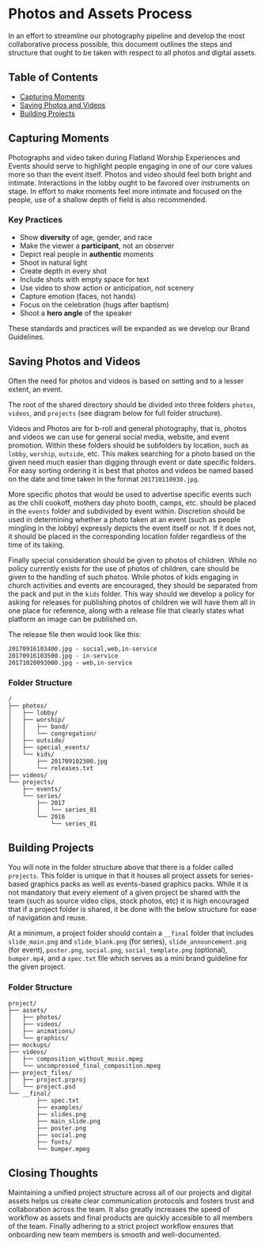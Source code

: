 # Photos and Assets Process

In an effort to streamline our photography pipeline and develop the most collaborative process possible, this document outlines the steps and structure that ought to be taken with respect to all photos and digital assets.

## Table of Contents
* [Capturing Moments](#capturing-moments)
* [Saving Photos and Videos](#saving-photos-and-videos)
* [Building Projects](#building-projects)

## Capturing Moments
Photographs and video taken during Flatland Worship Experiences and Events should serve to highlight people engaging in one of our core values more so than the event itself.
Photos and video should feel both bright and intimate. Interactions in the lobby ought to be favored over instruments on stage.
In effort to make moments feel more intimate and focused on the people, use of a shallow depth of field is also recommended.

### Key Practices
- Show **diversity** of age, gender, and race
- Make the viewer a **participant**, not an observer
- Depict real people in **authentic** moments
- Shoot in natural light
- Create depth in every shot
- Include shots with empty space for text
- Use video to show action or anticipation, not scenery
- Capture emotion (faces, not hands)
- Focus on the celebration (hugs after baptism)
- Shoot a **hero angle** of the speaker

These standards and practices will be expanded as we develop our Brand Guidelines.

## Saving Photos and Videos
Often the need for photos and videos is based on setting and to a lesser extent, an event.

The root of the shared directory should be divided into three folders `photos`, `videos`, and `projects` (see diagram below for full folder structure).

Videos and Photos are for b-roll and general photography, that is, photos and videos we can use for general social media, website, and event promotion. 
Within these folders should be subfolders by location, such as `lobby`, `worship`, `outside`, etc. This makes searching for a photo based on the given need much easier than digging through event or date specific folders. For easy sorting ordering it is best that photos and videos be named based on the date and time taken in the format `201710110930.jpg`.

More specific photos that would be used to advertise specific events such as the chili cookoff, mothers day photo booth, camps, etc. should be placed in the `events` folder and subdivided by event within. Discretion should be used in determining whether a photo taken at an event (such as people mingling in the lobby) expressly depicts the event itself or not. If it does not, it should be placed in the corresponding location folder regardless of the time of its taking.

Finally special consideration should be given to photos of children. While no policy currently exists for the use of photos of children, care should be given to the handling of such photos. While photos of kids engaging in church activities and events are encouraged, they should be separated from the pack and put in the `kids` folder. This way should we develop a policy for asking for releases for publishing photos of children we will have them all in one place for reference, along with a release file that clearly states what platform an image can be published on.

The release file then would look like this:
```
20170916103400.jpg - social,web,in-service
20170916103500.jpg - in-service
20171020093000.jpg - web,in-service
```

### Folder Structure
```
/
├── photos/
│ 	├── lobby/
│	├── worship/
│	│	├── band/
│	│	└── congregation/
│	├── outside/
│	├── special_events/
│	└── kids/
│		├── 201709102300.jpg
│		└── releases.txt	
├── videos/
└── projects/
	├── events/
	└── series/
		├── 2017
		│	└── series_01
		└── 2016
			└── series_01
```

## Building Projects
You will note in the folder structure above that there is a folder called `projects`. This folder is unique in that it houses all project assets for series-based graphics packs as well as events-based graphics packs. While it is not mandatory that every element of a given project be shared with the team (such as source video clips, stock photos, etc) it is high encouraged that if a project folder is shared, it be done with the below structure for ease of navigation and reuse.

At a minimum, a project folder should contain a `__final` folder that includes `slide_main.png` and `slide_blank.png` (for series), `slide_announcement.png` (for event), `poster.png`, `social.png`, `social_template.png` (optional), `bumper.mp4`, and a `spec.txt` file which serves as a mini brand guideline for the given project.

### Folder Structure
```
project/
├── assets/
│	├── photos/
│	├── videos/
│	├── animations/
│	└── graphics/
├── mockups/
├── videos/
│	├── composition_without_music.mpeg
│	└── uncompressed_final_composition.mpeg
├── project_files/
│	├── project.prproj
│	└── project.psd
└── __final/
		├── spec.txt
		├── examples/
		├── slides.png
		├── main_slide.png
		├── poster.png
		├── social.png
		├── fonts/
		└── bumper.mpeg
```

## Closing Thoughts
Maintaining a unified project structure across all of our projects and digital assets helps us create clear communication protocols and fosters trust and collaboration across the team. It also greatly increases the speed of workflow as assets and final products are quickly accesible to all members of the team. Finally adhering to a strict project workflow ensures that onboarding new team members is smooth and well-documented.
